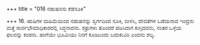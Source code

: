 +++
title = "016 ನಹುಷನನು ಕೆಡೆನೂಕಿ"

+++
16. ಋಷಿಗಳ ಮಹಿಮೆಯಿಂದ ನಹುಷನನ್ನು ಸ್ವರ್ಗದಿಂದ ನೂಕಿ, ಬೀಳಿಸಿ, ದೇವತೆಗಳ ಒಡೆಯನಾದ ಇಂದ್ರನು ಮತ್ತೆ ಸಾರ್ವಭೌಮಾಧಿಕಾರದಲ್ಲಿ ಸಿದ್ಧನಾದನು. ಶತ್ರುಗಳು ತೊಂದರೆ ಪಡಿಸಿದಾಗ ಕುಗ್ಗಿದವನು, ನಂತರ ಒಳ್ಳೆಯ ಫಲವನ್ನು ಕಂಡನು. ಹಾಗೆಯೇ  ಭೂಮಿಯು ನಿನಗೆ ಕೂಡಿಬಂದು ಬದುಕುವಿರಿ ಎಂದನು ಶಲ್ಯ.